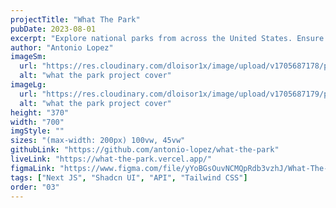 ```yaml
---
projectTitle: "What The Park"
pubDate: 2023-08-01
excerpt: "Explore national parks from across the United States. Ensure a seamless and stress-free journey to your destination by viewing general park information, weather conditions, and ways of getting there."
author: "Antonio Lopez"
imageSm:
  url: "https://res.cloudinary.com/dloisor1x/image/upload/v1705687178/portfolio/what-the-park/what-the-park-cover-700w_uxsu2g.webp"
  alt: "what the park project cover"
imageLg:
  url: "https://res.cloudinary.com/dloisor1x/image/upload/v1705687179/portfolio/what-the-park/what-the-park-cover-1000w_vwgfiw.webp"
  alt: "what the park project cover"
height: "370"
width: "700"
imgStyle: ""
sizes: "(max-width: 200px) 100vw, 45vw"
githubLink: "https://github.com/antonio-lopez/what-the-park"
liveLink: "https://what-the-park.vercel.app/"
figmaLink: "https://www.figma.com/file/yYoBGsOuvNCMQpRdb3vzhJ/What-The-Park?type=design&mode=design&t=PoMywHtsQC8y7Bm4-1"
tags: ["Next JS", "Shadcn UI", "API", "Tailwind CSS"]
order: "03"
---
```

